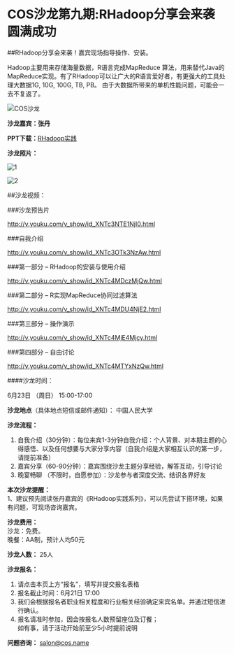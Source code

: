 COS沙龙第九期:RHadoop分享会来袭 圆满成功
==============

##RHadoop分享会来袭！嘉宾现场指导操作、安装。

Hadoop主要用来存储海量数据，R语言完成MapReduce 算法，用来替代Java的MapReduce实现。有了RHadoop可以让广大的R语言爱好者，有更强大的工具处理大数据1G, 10G, 100G, TB, PB。 由于大数据所带来的单机性能问题，可能会一去不复返了。

![COS沙龙](http://blog.fens.me/wp-content/uploads/2013/06/cos-rhadoop.png)

**沙龙嘉宾：张丹**

**PPT下载：**[RHadoop实践](http://doc.fens.me/rhadoop-cos.pdf)

**沙龙照片：**

![1](http://blog.fens.me/wp-content/uploads/2013/06/photo-cos1-small.jpg)

![2](http://blog.fens.me/wp-content/uploads/2013/06/rhadoop-cos4.jpg)

##沙龙视频：

###沙龙预告片

http://v.youku.com/v_show/id_XNTc3NTE1NjI0.html

###自我介绍

http://v.youku.com/v_show/id_XNTc3OTk3NzAw.html

###第一部分 – RHadoop的安装与使用介绍

http://v.youku.com/v_show/id_XNTc4MDczMjQw.html

###第二部分 – R实现MapReduce协同过滤算法

http://v.youku.com/v_show/id_XNTc4MDU4NjE2.html

###第三部分 – 操作演示

http://v.youku.com/v_show/id_XNTc4MjE4Mjcy.html

###第四部分 – 自由讨论

http://v.youku.com/v_show/id_XNTc4MTYxNzQw.html

####沙龙时间：

6月23日 （周日） 15:00-17:00

**沙龙地点**（具体地点短信或邮件通知）：
中国人民大学

**沙龙流程：**  
1. 自我介绍（30分钟）：每位来宾1-3分钟自我介绍：个人背景、对本期主题的心得感悟、以及任何想要与大家分享内容（自我介绍是大家相互认识的第一步，请提前准备）  
2. 嘉宾分享（60-90分钟）：嘉宾围绕沙龙主题分享经验，解答互动，引导讨论  
3. 晚宴畅聊 （不限时，自愿参加）：沙龙参与者深度交流、结识各界好友

**本次沙龙提醒：**  
1、建议预先阅读张丹嘉宾的《RHadoop实践系列》，可以先尝试下搭环境，如果有问题，可现场咨询嘉宾。

**沙龙费用：**  
沙龙：免费。  
晚餐：AA制，预计人均50元

**沙龙人数：**
25人

**沙龙报名：**  
1. 请点击本页上方“报名”，填写并提交报名表格  
2. 报名截止时间：6月21日 17:00  
3. 我们会根据报名者职业相关程度和行业相关经验确定来宾名单。并通过短信进行确认。  
4. 报名请准时参加，因会按报名人数预留座位及订餐；  
如有事，请于活动开始前至少5小时提前说明

**问题咨询：**
salon@cos.name





















